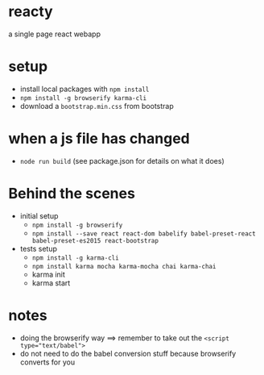 # reacty
a single page react webapp

setup
=====
- install local packages with `npm install`
- `npm install -g browserify karma-cli`
- download a `bootstrap.min.css` from bootstrap

when a js file has changed
==========================
- `node run build` (see package.json for details on what it does)


Behind the scenes
=================
- initial setup
    - `npm install -g browserify`
    - `npm install --save react react-dom babelify babel-preset-react babel-preset-es2015 react-bootstrap`
- tests setup
    - `npm install -g karma-cli`
    - `npm install karma mocha karma-mocha chai karma-chai`
    - karma init
    - karma start

notes
=====
- doing the browserify way ==> remember to take out the `<script type="text/babel">`
- do not need to do the babel conversion stuff because browserify converts for you
